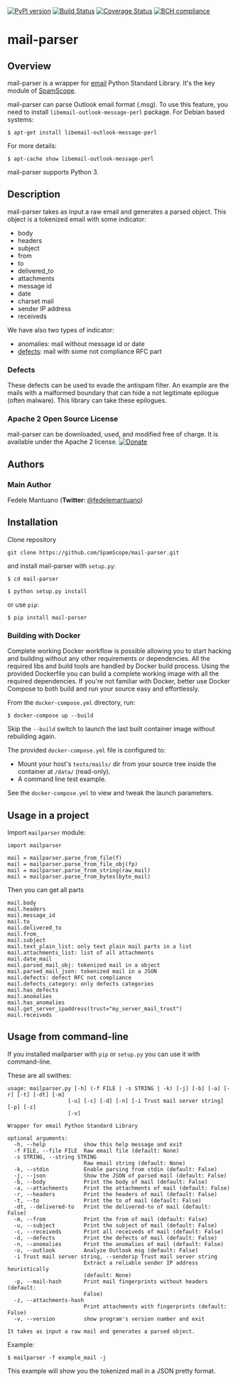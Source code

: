[![PyPI version](https://badge.fury.io/py/mail-parser.svg)](https://badge.fury.io/py/mail-parser)
[![Build Status](https://travis-ci.org/SpamScope/mail-parser.svg?branch=master)](https://travis-ci.org/SpamScope/mail-parser)
[![Coverage Status](https://coveralls.io/repos/github/SpamScope/mail-parser/badge.svg?branch=master)](https://coveralls.io/github/SpamScope/mail-parser?branch=develop)
[![BCH compliance](https://bettercodehub.com/edge/badge/SpamScope/mail-parser?branch=master)](https://bettercodehub.com/)

# mail-parser

## Overview

mail-parser is a wrapper for [email](https://docs.python.org/2/library/email.message.html) Python Standard Library. 
It's the key module of [SpamScope](https://github.com/SpamScope/spamscope).

mail-parser can parse Outlook email format (.msg). To use this feature, you need to install `libemail-outlook-message-perl` package. For Debian based systems:

```
$ apt-get install libemail-outlook-message-perl
```

For more details:

```
$ apt-cache show libemail-outlook-message-perl
```

mail-parser supports Python 3.

## Description

mail-parser takes as input a raw email and generates a parsed object. This object is a tokenized email with some indicator:
  - body
  - headers
  - subject
  - from
  - to
  - delivered_to
  - attachments
  - message id
  - date
  - charset mail
  - sender IP address
  - receiveds

We have also two types of indicator:
  - anomalies: mail without message id or date
  - [defects](https://docs.python.org/2/library/email.message.html#email.message.Message.defects): mail with some not compliance RFC part

### Defects
These defects can be used to evade the antispam filter. An example are the mails with a malformed boundary that can hide a not legitimate epilogue (often malware).
This library can take these epilogues.


### Apache 2 Open Source License
mail-parser can be downloaded, used, and modified free of charge. It is available under the Apache 2 license.
[![Donate](https://www.paypal.com/en_US/i/btn/btn_donateCC_LG.gif "Donate")](https://www.paypal.com/cgi-bin/webscr?cmd=_s-xclick&hosted_button_id=VEPXYP745KJF2)


## Authors

### Main Author
Fedele Mantuano (**Twitter**: [@fedelemantuano](https://twitter.com/fedelemantuano))


## Installation

Clone repository

```
git clone https://github.com/SpamScope/mail-parser.git
```

and install mail-parser with `setup.py`:

```
$ cd mail-parser

$ python setup.py install
```

or use `pip`:

```
$ pip install mail-parser
```

### Building with Docker
Complete working Docker workflow is possible allowing you to start hacking and building without any other requirements or dependencies. All the required libs and build tools are handled by Docker build process.
Using the provided Dockerfile you can build a complete working image with all the required dependencies. If you're not familiar with Docker, better use Docker Compose to both build and run your source easy and effortlessly.

From the ```docker-compose.yml``` directory, run:
```
$ docker-compose up --build
```
Skip the ```--build``` switch to launch the last built container image without rebuilding again.

The provided ```docker-compose.yml``` file is configured to:

* Mount your host's ```tests/mails/``` dir from your source tree inside the container at ```/data/``` (read-only).
* A command line test example.

See the ```docker-compose.yml``` to view and tweak the launch parameters.

## Usage in a project

Import `mailparser` module:

```
import mailparser

mail = mailparser.parse_from_file(f)
mail = mailparser.parse_from_file_obj(fp)
mail = mailparser.parse_from_string(raw_mail)
mail = mailparser.parse_from_bytes(byte_mail)
```

Then you can get all parts

```
mail.body
mail.headers
mail.message_id
mail.to_
mail.delivered_to
mail.from_
mail.subject
mail.text_plain_list: only text plain mail parts in a list
mail.attachments_list: list of all attachments
mail.date_mail
mail.parsed_mail_obj: tokenized mail in a object
mail.parsed_mail_json: tokenized mail in a JSON
mail.defects: defect RFC not compliance
mail.defects_category: only defects categories
mail.has_defects
mail.anomalies
mail.has_anomalies
mail.get_server_ipaddress(trust="my_server_mail_trust")
mail.receiveds
```

## Usage from command-line

If you installed mailparser with `pip` or `setup.py` you can use it with command-line.

These are all swithes:

```
usage: mailparser.py [-h] (-f FILE | -s STRING | -k) [-j] [-b] [-a] [-r] [-t] [-dt] [-m]
                   [-u] [-c] [-d] [-n] [-i Trust mail server string] [-p] [-z] 
                   [-v]

Wrapper for email Python Standard Library

optional arguments:
  -h, --help            show this help message and exit
  -f FILE, --file FILE  Raw email file (default: None)
  -s STRING, --string STRING
                        Raw email string (default: None)
  -k, --stdin           Enable parsing from stdin (default: False)
  -j, --json            Show the JSON of parsed mail (default: False)
  -b, --body            Print the body of mail (default: False)
  -a, --attachments     Print the attachments of mail (default: False)
  -r, --headers         Print the headers of mail (default: False)
  -t, --to              Print the to of mail (default: False)
  -dt, --delivered-to   Print the delivered-to of mail (default: False)
  -m, --from            Print the from of mail (default: False)
  -u, --subject         Print the subject of mail (default: False)
  -c, --receiveds       Print all receiveds of mail (default: False)
  -d, --defects         Print the defects of mail (default: False)
  -n, --anomalies       Print the anomalies of mail (default: False)
  -o, --outlook         Analyze Outlook msg (default: False)
  -i Trust mail server string, --senderip Trust mail server string
                        Extract a reliable sender IP address heuristically
                        (default: None)
  -p, --mail-hash       Print mail fingerprints without headers (default:
                        False)
  -z, --attachments-hash
                        Print attachments with fingerprints (default: False)
  -v, --version         show program's version number and exit

It takes as input a raw mail and generates a parsed object.
```

Example:

```shell
$ mailparser -f example_mail -j
```

This example will show you the tokenized mail in a JSON pretty format.
